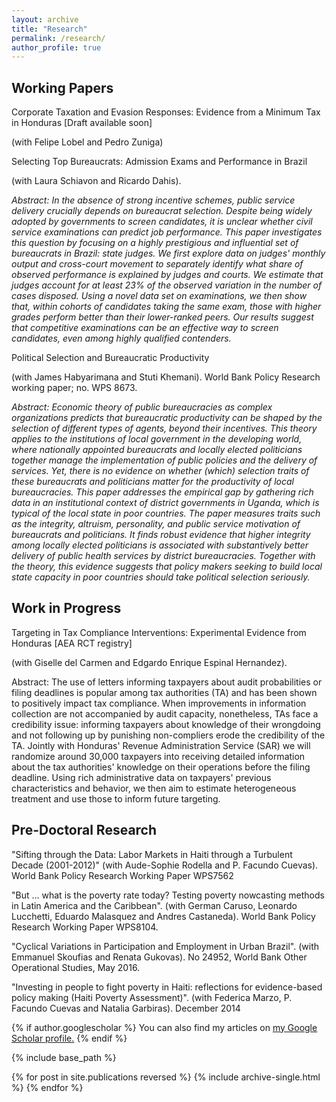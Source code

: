 ```yaml
---
layout: archive
title: "Research"
permalink: /research/
author_profile: true
---
```


## Working Papers

Corporate Taxation and Evasion Responses: Evidence from a Minimum Tax in Honduras  [Draft available soon]

(with Felipe Lobel and Pedro Zuniga)

Selecting Top Bureaucrats: Admission Exams and Performance in Brazil 

(with Laura Schiavon and Ricardo Dahis). 

*Abstract: In the absence of strong incentive schemes, public service delivery crucially depends on bureaucrat selection. Despite being widely adopted by governments to screen candidates, it is unclear whether civil service examinations can predict job performance. This paper investigates this question by focusing on a highly prestigious and influential set of bureaucrats in Brazil: state judges. We first explore data on judges' monthly output and cross-court movement to separately identify what share of observed performance is explained by judges and courts. We estimate that judges account for at least 23% of the observed variation in the number of cases disposed. Using a novel data set on examinations, we then show that, within cohorts of candidates taking the same exam, those with higher grades perform better than their lower-ranked peers. Our results suggest that competitive examinations can be an effective way to screen candidates, even among highly qualified contenders.*

Political Selection and Bureaucratic Productivity 

(with James Habyarimana and Stuti Khemani). World Bank Policy Research working paper; no. WPS 8673.

*Abstract: Economic theory of public bureaucracies as complex organizations predicts that bureaucratic productivity can be shaped by the selection of different types of agents, beyond their incentives. This theory applies to the institutions of local government in the developing world, where nationally appointed bureaucrats and locally elected politicians together manage the implementation of public policies and the delivery of services. Yet, there is no evidence on whether (which) selection traits of these bureaucrats and politicians matter for the productivity of local bureaucracies. This paper addresses the empirical gap by gathering rich data in an institutional context of district governments in Uganda, which is typical of the local state in poor countries. The paper measures traits such as the integrity, altruism, personality, and public service motivation of bureaucrats and politicians. It finds robust evidence that higher integrity among locally elected politicians is associated with substantively better delivery of public health services by district bureaucracies. Together with the theory, this evidence suggests that policy makers seeking to build local state capacity in poor countries should take political selection seriously.*

## Work in Progress
Targeting in Tax Compliance Interventions: Experimental Evidence from Honduras [AEA RCT registry] 

(with Giselle del Carmen and Edgardo Enrique Espinal Hernandez). 

Abstract: The use of letters informing taxpayers about audit probabilities or filing deadlines is popular among tax authorities (TA) and has been shown to positively impact tax compliance. When improvements in information collection are not accompanied by audit capacity, nonetheless, TAs face a credibility issue: informing taxpayers about knowledge of their wrongdoing and not following up by punishing non-compliers erode the credibility of the TA. Jointly with Honduras' Revenue Administration Service (SAR) we will randomize around 30,000 taxpayers into receiving detailed information about the tax authorities' knowledge on their operations before the filing deadline. Using rich administrative data on taxpayers' previous characteristics and behavior, we then aim to estimate heterogeneous treatment and use those to inform future targeting.

## Pre-Doctoral Research

"Sifting through the Data: Labor Markets in Haiti through a Turbulent Decade (2001-2012)" (with Aude-Sophie Rodella and P. Facundo Cuevas). World Bank Policy Research Working Paper WPS7562

"But … what is the poverty rate today? Testing poverty nowcasting methods in Latin America and the Caribbean". (with German Caruso, Leonardo Lucchetti, Eduardo Malasquez and Andres Castaneda). World Bank Policy Research Working Paper WPS8104.

"Cyclical Variations in Participation and Employment in Urban Brazil". (with Emmanuel Skoufias and Renata Gukovas). No 24952, World Bank Other Operational Studies, May 2016.

"Investing in people to fight poverty in Haiti: reflections for evidence-based policy making (Haiti Poverty Assessment)". (with Federica Marzo, P. Facundo Cuevas and Natalia Garbiras). December 2014


{% if author.googlescholar %}
  You can also find my articles on <u><a href="{{author.googlescholar}}">my Google Scholar profile</a>.</u>
{% endif %}

{% include base_path %}

{% for post in site.publications reversed %}
  {% include archive-single.html %}
{% endfor %}
